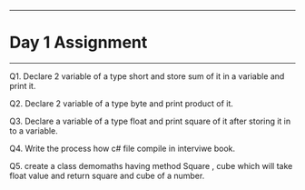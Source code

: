 ***
# Day 1 Assignment
***
Q1. Declare 2 variable of a type short and store sum of it in a variable and print it.

Q2. Declare 2  variable of a type byte and print product of it.

Q3. Declare a variable of a type float and print square of it after storing it in to a variable.

Q4. Write the process how c# file compile in interviwe book.

Q5. create a class demomaths having method Square , cube which will take float value and return square and cube of a number.